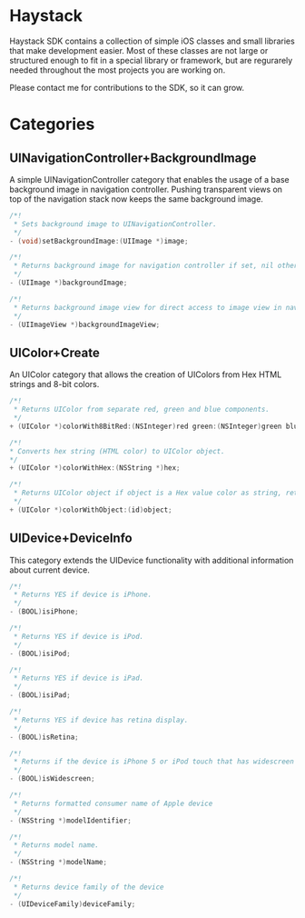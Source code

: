 Haystack
========

Haystack SDK contains a collection of simple iOS classes and small libraries that make development easier. Most of these classes are not large or structured enough to fit in a special library or framework, but are regurarely needed throughout the most projects you are working on.

Please contact me for contributions to the SDK, so it can grow.

Categories
=======

UINavigationController+BackgroundImage
--------
A simple UINavigationController category that enables the usage of a base background image in navigation controller. Pushing transparent views on top of the navigation stack now keeps the same background image.

```objective-c
/*!
 * Sets background image to UINavigationController.
 */
- (void)setBackgroundImage:(UIImage *)image;

/*!
 * Returns background image for navigation controller if set, nil otherwise.
 */
- (UIImage *)backgroundImage;

/*!
 * Returns background image view for direct access to image view in navigation controller.
 */
- (UIImageView *)backgroundImageView;
```

UIColor+Create
--------
An UIColor category that allows the creation of UIColors from Hex HTML strings and 8-bit colors.

```objective-c
/*!
 * Returns UIColor from separate red, green and blue components.
 */
+ (UIColor *)colorWith8BitRed:(NSInteger)red green:(NSInteger)green blue:(NSInteger)blue alpha:(CGFloat)alpha;

/*!
* Converts hex string (HTML color) to UIColor object.
*/
+ (UIColor *)colorWithHex:(NSString *)hex;

/*!
 * Returns UIColor object if object is a Hex value color as string, returns same if it is UIColor already, otherwise nil.
 */
+ (UIColor *)colorWithObject:(id)object;
```

UIDevice+DeviceInfo
--------
This category extends the UIDevice functionality with additional information about current device.

```objective-c
/*!
 * Returns YES if device is iPhone.
 */
- (BOOL)isiPhone;

/*!
 * Returns YES if device is iPod.
 */
- (BOOL)isiPod;

/*!
 * Returns YES if device is iPad.
 */
- (BOOL)isiPad;

/*!
 * Returns YES if device has retina display.
 */
- (BOOL)isRetina;

/*!
 * Returns if the device is iPhone 5 or iPod touch that has widescreen display of 16:9 ratio.
 */
- (BOOL)isWidescreen;

/*!
 * Returns formatted consumer name of Apple device
 */
- (NSString *)modelIdentifier;

/*!
 * Returns model name.
 */
- (NSString *)modelName;

/*!
 * Returns device family of the device
 */
- (UIDeviceFamily)deviceFamily;
```


